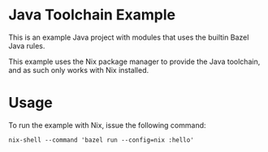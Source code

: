 Java Toolchain Example
========================

This is an example Java project with modules that uses the builtin Bazel Java rules.

This example uses the Nix package manager to provide the Java toolchain, and as such only works with Nix installed.

# Usage

To run the example with Nix, issue the following command:
```
nix-shell --command 'bazel run --config=nix :hello'
```
